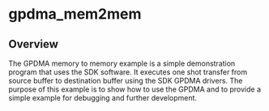 # gpdma_mem2mem

## Overview
The GPDMA memory to memory example is a simple demonstration program that uses the SDK software.
It executes one shot transfer from source buffer to destination buffer using the SDK GPDMA drivers.
The purpose of this example is to show how to use the GPDMA and to provide a simple example for
debugging and further development.
